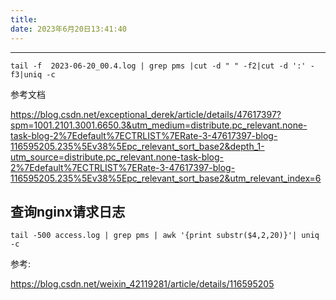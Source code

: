 ```yaml
---
title: 
date: 2023年6月20日13:41:40
---
```




---

```
tail -f  2023-06-20_00.4.log | grep pms |cut -d " " -f2|cut -d ':' -f3|uniq -c
```







参考文档

https://blog.csdn.net/exceptional_derek/article/details/47617397?spm=1001.2101.3001.6650.3&utm_medium=distribute.pc_relevant.none-task-blog-2%7Edefault%7ECTRLIST%7ERate-3-47617397-blog-116595205.235%5Ev38%5Epc_relevant_sort_base2&depth_1-utm_source=distribute.pc_relevant.none-task-blog-2%7Edefault%7ECTRLIST%7ERate-3-47617397-blog-116595205.235%5Ev38%5Epc_relevant_sort_base2&utm_relevant_index=6



## 查询nginx请求日志



```
tail -500 access.log | grep pms | awk '{print substr($4,2,20)}'| uniq -c
```

参考:

https://blog.csdn.net/weixin_42119281/article/details/116595205
